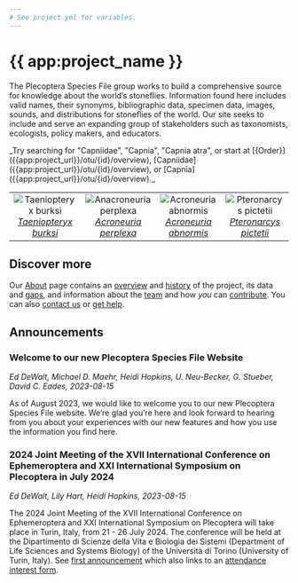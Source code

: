```yaml
---
# See project.yml for variables.
---
```

# {{ app:project_name }}

The Plecoptera Species File group works to build a comprehensive source for knowledge about the world’s stoneflies. Information found here includes valid names, their synonyms, bibliographic data, specimen data, images, sounds, and distributions for stoneflies of the world. Our site seeks to include and serve an expanding group of stakeholders such as taxonomists, ecologists, policy makers, and educators.

<autocomplete-otu class="w-80 place-content-center" placeholder="Search by taxon name"/>
_Try searching for "Capniidae", "Capnia", "Capnia atra", or start at [{Order}]({{app:project_url}}/otu/{id}/overview), [Capniidae]({{app:project_url}}/otu/{id}/overview), or [Capnia]({{app:project_url}}/otu/{id}/overview)._

<!-- _Try searching for species _[Capnia atra](http://plecoptera.speciesfile.org/Common/basic/Taxa.aspx?TaxonNameID=1154625)_, or start at_ Family _[Capniidae](http://plecoptera.speciesfile.org/Common/basic/Taxa.aspx?TaxonNameID=1154419),_  or Genus _[Capnia](http://plecoptera.speciesfile.org/Common/basic/Taxa.aspx?TaxonNameID=1154510)._ -->

<table style="text-align: center;">
    <tbody>
        <tr>
            <td>
                <img alt="Taeniopteryx burksi"
                    src="http://Plecoptera.archive.speciesfile.org/HomePage/Plecoptera/img_Logo/Taeniopteryx_burksiSmall.jpg"
                    style="border-style: none;"><br>
                <a href="http://Plecoptera.archive.speciesfile.org/Common/Basic/taxa.aspx?TaxonNameID=2128"><i>Taeniopteryx
                        burksi</i></a>
            </td>
            <td>
                <img alt="Anacroneuria perplexa"
                    src="http://Plecoptera.archive.speciesfile.org/HomePage/Plecoptera/img_Logo/Anacroneuria_perplexaSmall.jpg"
                    style="border-style: none;"><br>
                <a href=""http://Plecoptera.archive.speciesfile.org/Common/Basic/taxa.aspx?TaxonNameID=3293"><i>Acroneuria perplexa</i></a>
            </td>
            <td>
                <img alt="Acroneuria abnormis"
                    src="http://Plecoptera.archive.speciesfile.org/HomePage/Plecoptera/img_Logo/Acroneuria_abnormisSmall.jpg"
                    style="border-style: none;"><br>
                <a href="http://Plecoptera.archive.speciesfile.org/Common/Basic/taxa.aspx?TaxonNameID=3274"><i>Acroneuria abnormis</i></a>
            </td>
            <td>
                <img alt="Pteronarcys pictetii"
                    src="http://Plecoptera.archive.speciesfile.org/HomePage/Plecoptera/img_Logo/Pteronarcys_pictetiiSmall.jpg"
                    style="border-style: none;"><br>
                <a href="http://Plecoptera.archive.speciesfile.org/Common/Basic/taxa.aspx?TaxonNameID=3761"><i>Pteronarcys pictetii</i></a>
            </td>
        </tr>
    </tbody>
</table>

## Discover more

Our [About](about) page contains an [overview](about#overview) and [history](about#history) of the project, its data and [gaps](about#gaps-as-opportunity),<D-r> and information about the [team](about#team) and how _you_ can [contribute](about#contribute). You can also [contact us](about#contribute) or [get help](about#contribute-or-get-help).

## Announcements
### Welcome to our new Plecoptera Species File Website
_Ed DeWalt, Michael D. Maehr, Heidi Hopkins, U. Neu-Becker, G. Stueber,  David C. Eades, 2023-08-15_
<p>As of August 2023, we would like to welcome you to our new Plecoptera Species File website. We’re glad you’re here and look forward to hearing from you about your experiences with our new features and how you use the information you find here.
</p>

### 2024 Joint Meeting of the XVII International Conference on Ephemeroptera and XXI International Symposium on Plecoptera in July 2024
_Ed DeWalt, Lily Hart, Heidi Hopkins, 2023-08-15_  

The 2024 Joint Meeting of the XVII International Conference on Ephemeroptera and XXI International Symposium on Plecoptera will take place in Turin, Italy, from 21 - 26 July 2024. The conference will be held at the Dipartimento di Scienze della Vita e Biologia dei Sistemi (Department of Life Sciences and Systems Biology) of the Università di Torino (University of Turin, Italy). See [first announcement](http://plecoptera.speciesfile.org/HomePage/Plecoptera/First_Announcement_IJM_2024.pdf) which also links to an [attendance interest form](https://docs.google.com/forms/d/e/1FAIpQLSeAkvGvVhZbO4XUyVFzF7b0EU44rH4nOniYMqsc7BQWN03ELg/viewform).
